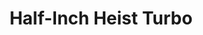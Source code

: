 ---
layout: showcase
title: "Half-Inch Heist Turbo"
windows: http://mutantlabs.com/case-study-hihturbo
website: http://mutantlabs.com/case-study-hihturbo
---